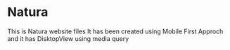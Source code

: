 # Natura
This is Natura website files
It has been created using Mobile First Approch
and it has DisktopView using media query  
